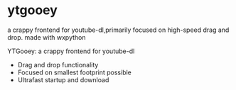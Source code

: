 # ytgooey
a crappy frontend for youtube-dl,primarily focused on high-speed drag and drop. made with wxpython


YTGooey: a crappy frontend for youtube-dl
 - Drag and drop functionality
 - Focused on smallest footprint possible
 - Ultrafast startup and download
